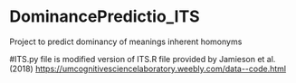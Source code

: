 # DominancePredictio_ITS
Project to predict dominancy of meanings inherent homonyms

#ITS.py file is modified version of ITS.R file provided by Jamieson et al.(2018)
https://umcognitivesciencelaboratory.weebly.com/data--code.html
